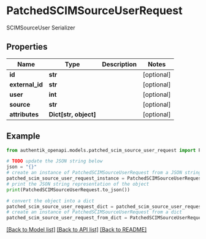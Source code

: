 # PatchedSCIMSourceUserRequest

SCIMSourceUser Serializer

## Properties

Name | Type | Description | Notes
------------ | ------------- | ------------- | -------------
**id** | **str** |  | [optional] 
**external_id** | **str** |  | [optional] 
**user** | **int** |  | [optional] 
**source** | **str** |  | [optional] 
**attributes** | **Dict[str, object]** |  | [optional] 

## Example

```python
from authentik_openapi.models.patched_scim_source_user_request import PatchedSCIMSourceUserRequest

# TODO update the JSON string below
json = "{}"
# create an instance of PatchedSCIMSourceUserRequest from a JSON string
patched_scim_source_user_request_instance = PatchedSCIMSourceUserRequest.from_json(json)
# print the JSON string representation of the object
print(PatchedSCIMSourceUserRequest.to_json())

# convert the object into a dict
patched_scim_source_user_request_dict = patched_scim_source_user_request_instance.to_dict()
# create an instance of PatchedSCIMSourceUserRequest from a dict
patched_scim_source_user_request_from_dict = PatchedSCIMSourceUserRequest.from_dict(patched_scim_source_user_request_dict)
```
[[Back to Model list]](../README.md#documentation-for-models) [[Back to API list]](../README.md#documentation-for-api-endpoints) [[Back to README]](../README.md)


